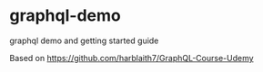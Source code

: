 # graphql-demo
graphql demo and getting started guide


Based on https://github.com/harblaith7/GraphQL-Course-Udemy